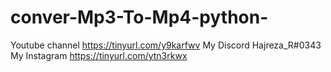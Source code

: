 # conver-Mp3-To-Mp4-python-
 Youtube channel https://tinyurl.com/y9karfwv    My Discord Hajreza_R#0343  My Instagram https://tinyurl.com/ytn3rkwx
